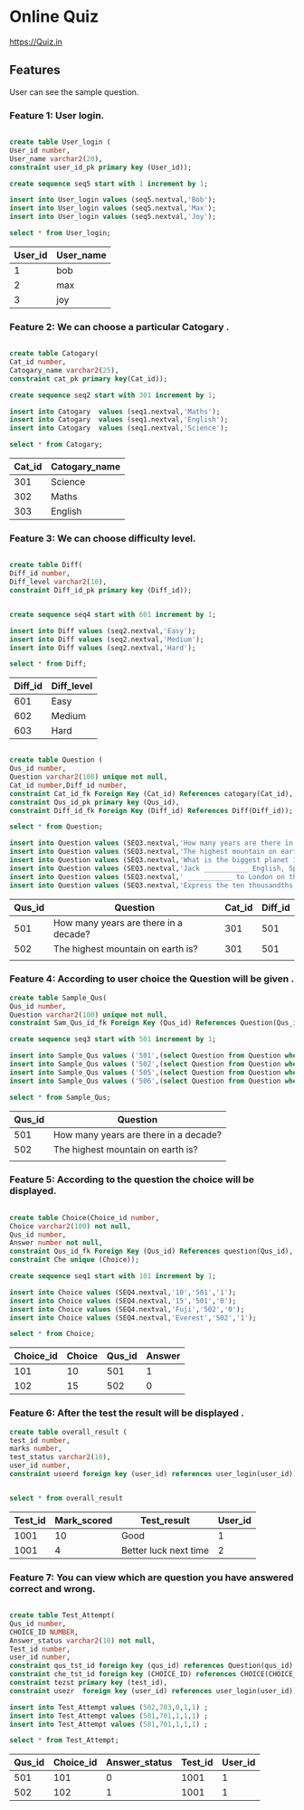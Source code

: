 # Online Quiz


https://Quiz.in


## Features


User can see the sample question.


### Feature 1: User login.


 ```sql

create table User_login (
User_id number,
User_name varchar2(20),
constraint user_id_pk primary key (User_id));

create sequence seq5 start with 1 increment by 1;

insert into User_login values (seq5.nextval,'Bob');
insert into User_login values (seq5.nextval,'Max');
insert into User_login values (seq5.nextval,'Joy');

select * from User_login;

```

| User_id | User_name | 
|---------|-----------|
| 1       | bob       |
| 2       | max       |
| 3       | joy       |

### Feature 2: We can choose a particular Catogary .

```sql

create table Catogary(
Cat_id number,
Catogary_name varchar2(25),
constraint cat_pk primary key(Cat_id));

create sequence seq2 start with 301 increment by 1;

insert into Catogary  values (seq1.nextval,'Maths');
insert into Catogary  values (seq1.nextval,'English');
insert into Catogary  values (seq1.nextval,'Science');

select * from Catogary;

```
| Cat_id | Catogary_name |   
|--------|---------------|
| 301    | Science       |
| 302    | Maths         |
| 303    | English       |

### Feature 3: We can choose difficulty level.

```sql

create table Diff(
Diff_id number,
Diff_level varchar2(10),
constraint Diff_id_pk primary key (Diff_id));


create sequence seq4 start with 601 increment by 1;

insert into Diff values (seq2.nextval,'Easy');
insert into Diff values (seq2.nextval,'Medium');
insert into Diff values (seq2.nextval,'Hard');

select * from Diff;

```

| Diff_id | Diff_level |
|---------|------------|
| 601     | Easy       |
| 602     | Medium     |
| 603     | Hard       |

```sql

create table Question (
Qus_id number,
Question varchar2(100) unique not null,
Cat_id number,Diff_id number,
constraint Cat_id_fk Foreign Key (Cat_id) References catogary(Cat_id),
constraint Qus_id_pk primary key (Qus_id),
constraint Diff_id_fk Foreign Key (Diff_id) References Diff(Diff_id));

select * from Question;

insert into Question values (SEQ3.nextval,'How many years are there in a decade?','101','301');
insert into Question values (SEQ3.nextval,'The highest mountain on earth is?','101','301');
insert into Question values (SEQ3.nextval,'What is the biggest planet in our solar system?','101','301');
insert into Question values (SEQ3.nextval,'Jack ___________ English, Spanish and a bit of French.?','102','302');
insert into Question values (SEQ3.nextval,' ___________ to London on the train yesterday?','102','302');
insert into Question values (SEQ3.nextval,'Express the ten thousandths place in 1.7389','101','303');

```

| Qus_id | Question                              | Cat_id | Diff_id |
|--------|---------------------------------------|--------|---------|
| 501    | How many years are there in a decade? | 301    | 501     |
| 502    | The highest mountain on earth is?     | 301    | 501     |
|        |                                       |        |         |   

### Feature 4: According to user choice the Question will be given .

 ```sql
 create table Sample_Qus(
 Qus_id number,
 Question varchar2(100) unique not null,
 constraint Sam_Qus_id_fk Foreign Key (Qus_id) References Question(Qus_id));
 
 create sequence seq3 start with 501 increment by 1;

insert into Sample_Qus values ('501',(select Question from Question where qus_id='501'));
insert into Sample_Qus values ('502',(select Question from Question where qus_id='502'));
insert into Sample_Qus values ('505',(select Question from Question where qus_id='505'));
insert into Sample_Qus values ('506',(select Question from Question where qus_id='506'));

select * from Sample_Qus;


```

| Qus_id | Question                              |
|--------|---------------------------------------|
| 501    | How many years are there in a decade? |
| 502    | The highest mountain on earth is?     |
|        |                                       |

### Feature 5: According to the question the choice will be displayed.

```sql

create table Choice(Choice_id number,
Choice varchar2(100) not null,
Qus_id number,
Answer number not null,
constraint Qus_id_fk Foreign Key (Qus_id) References question(Qus_id),
constraint Che unique (Choice));

create sequence seq1 start with 101 increment by 1;

insert into Choice values (SEQ4.nextval,'10','501','1');
insert into Choice values (SEQ4.nextval,'15','501','0');
insert into Choice values (SEQ4.nextval,'Fuji','502','0');
insert into Choice values (SEQ4.nextval,'Everest','502','1');

select * from Choice;


```

| Choice_id | Choice | Qus_id | Answer |
|-----------|--------|--------|--------|
|    101    |   10   |   501  |    1   |
|    102    |   15   |   502  |    0   |

### Feature 6: After the test the result will be displayed .

```sql
create table overall_result (
test_id number,
marks number, 
test_status varchar2(10),
user_id number,
constraint useerd foreign key (user_id) references user_login(user_id));


select * from overall_result

```
| Test_id | Mark_scored | Test_result           | User_id |
|---------|-------------|-----------------------|---------|
| 1001    | 10          | Good                  | 1       |
| 1001    | 4           | Better luck next time | 2       |

### Feature 7: You can view which are question you have answered correct and wrong.

```sql

create table Test_Attempt(
Qus_id number,
CHOICE_ID NUMBER,
Answer_status varchar2(10) not null,
Test_id number,
user_id number,
constraint qus_tst_id foreign key (qus_id) references Question(qus_id),
constraint che_tst_id foreign key (CHOICE_ID) references CHOICE(CHOICE_ID),
constraint tezst primary key (test_id),
constraint usezr  foreign key (user_id) references user_login(user_id));

insert into Test_Attempt values (502,703,0,1,1) ; 
insert into Test_Attempt values (501,701,1,1,1) ;
insert into Test_Attempt values (501,701,1,1,1) ;

select * from Test_Attempt;

```

| Qus_id | Choice_id | Answer_status | Test_id | User_id |
|--------|-----------|---------------|---------|---------|
|   501  |    101    | 0             | 1001    | 1       |
|   502  |    102    | 1             | 1001    | 1       |
